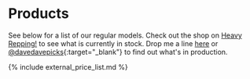 # Products

See below for a list of our regular models. Check out the shop on [Heavy Repping!](https://www.heavyrepping.com/shop/store/davedavepicks) to see what is currently in stock. Drop me a line [here](contact.html) or [@davedavepicks](https://www.instagram.com/davedavepicks/){:target="_blank"} to find out what's in production.

{% include external_price_list.md %}